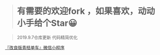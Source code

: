 > # 有需要的欢迎fork ，如果喜欢，动动小手给个Star😀

> 2019.9.7仓库更新  代码精简优化

[『改良版青桔单车』微信小程序](https://juejin.im/post/5b1a104a5188257d9f24c7f9)

